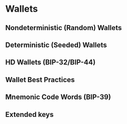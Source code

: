 # Wallets

## Nondeterministic (Random) Wallets

## Deterministic (Seeded) Wallets

## HD Wallets (BIP-32/BIP-44)

## Wallet Best Practices

## Mnemonic Code Words (BIP-39)

## Extended keys
